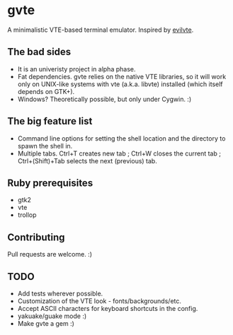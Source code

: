 gvte
====

A minimalistic VTE-based terminal emulator. Inspired by [evilvte](http://www.calno.com/evilvte/).

The bad sides
-------------
* It is an univeristy project in alpha phase.
* Fat dependencies. gvte relies on the native VTE libraries, so it will work only on UNIX-like systems with vte (a.k.a. libvte) installed (which itself depends on GTK+).
* Windows? Theoretically possible, but only under Cygwin. :)

The big feature list
--------------------
* Command line options for setting the shell location and the directory to spawn the shell in.
* Multiple tabs. Ctrl+T creates new tab ; Ctrl+W closes the current tab ; Ctrl+(Shift)+Tab selects the next (previous) tab.

Ruby prerequisites
-------------
* gtk2
* vte
* trollop

Contributing
------------
Pull requests are welcome. :)

TODO
----
* Add tests wherever possible.
* Customization of the VTE look - fonts/backgrounds/etc.
* Accept ASCII characters for keyboard shortcuts in the config.
* yakuake/guake mode :)
* Make gvte a gem :)
